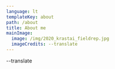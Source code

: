 ```yaml
---
language: lt
templateKey: about
path: /about
title: About me
mainImage:
  image: /img/2020_krastai_fieldrep.jpg
  imageCredits: --translate
---
```

--translate

